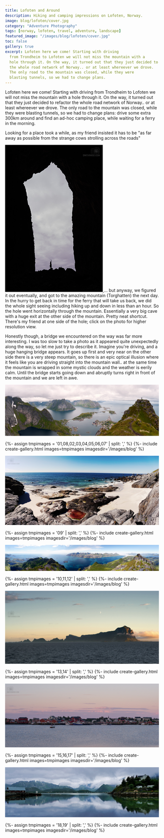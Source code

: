 ```yaml
---
title: Lofoten and Around
description: Hiking and camping impressions on Lofoten, Norway.
image: blog/lofoten/cover.jpg
category: "Adventure Photography"
tags: [norway, lofoten, travel, adventure, landscape]
featured_image: "/images/blog/lofoten/cover.jpg"
toc: false
gallery: true
excerpt: Lofoten here we come! Starting with driving
  from Trondheim to Lofoten we will not miss the mountain with a
  hole through it. On the way, it turned out that they just decided to refactor
  the whole road network of Norway.. or at least whereever we drove.
  The only road to the mountain was closed, while they were
  blasting tunnels, so we had to change plans.
---
```


Lofoten here we come! Starting with driving
from Trondheim to Lofoten we will not miss the mountain with a
hole through it. On the way, it turned out that they just decided to refactor
the whole road network of Norway.. or at least whereever we drove.
The only road to the mountain was closed, while they were
blasting tunnels, so we had to change plans: drive some extra 300km around and
find an ad-hoc camping place, while waiting for a ferry in the morning.

Looking for a place took a while, as my friend insisted it has to be "as far away as
possible from the strange cows strolling across the roads"

<span id="more"></span>
<a href="/images/blog/lofoten/16.07.06_norway-torghatten_0032-1300.jpg">
  <img src="/images/blog/lofoten/16.07.06_norway-torghatten_0032-320.jpg" class="alignright">
</a>... but anyway, we figured it out eventually, and got to the amazing mountain (Torghatten)
the next day. In the hurry to get back in time for the ferry that will take us back, we did the whole sight seeing including hiking up and down in less than an hour.
So the hole went horizontally through the mountain. Essentially a very big cave with a huge exit at the other side
of the mountain. Pretty neat shortcut. There's my friend at one side of the hole; click on the photo for
higher resolution view.

Honestly though, a bridge we encountered on the way was far more interesting. I was too slow to take a photo as it
appeared quite unexpectedly along the way, so let me just try
to describe it. Imagine you're driving, and a huge hanging bridge appears. It goes up first and very near
on the other side there is a very steep mountain, so there is an epic optical illusion where it feels like you are driving
straight into the mountain wall.. at the same time the mountain is wrapped in some mystic clouds and the weather is eerily
calm. Until the bridge starts going down and abruptly turns right in front of the mountain and we are left in awe.

<div class="full-width-image">
  <img src="/images/blog/lofoten/16.07.08_norway-reine_0052-1900.jpg" >
</div>

{%- assign tmpimages = '01,08,02,03,04,05,06,07' | split: ',' %}
{%- include create-gallery.html images=tmpimages imagesdir='/images/blog' %}

<div class="full-width-image">
  <img src="/images/blog/lofoten/16.07.11_norway-vaeroy_0161-pano09-1900.jpg" >
</div>

{%- assign tmpimages = '09' | split: ',' %}
{%- include create-gallery.html images=tmpimages imagesdir='/images/blog' %}

<div class="full-width-image">
  <img src="/images/blog/lofoten/16.07.12_norway-matterhorn_0133-1900.jpg" >
</div>

{%- assign tmpimages = '10,11,12' | split: ',' %}
{%- include create-gallery.html images=tmpimages imagesdir='/images/blog' %}

<div class="full-width-image">
  <img src="/images/blog/lofoten/16.07.12_norway-vaeroy_0012-1900.jpg" >
</div>

{%- assign tmpimages = '13,14' | split: ',' %}
{%- include create-gallery.html images=tmpimages imagesdir='/images/blog' %}

<div class="full-width-image">
  <img src="/images/blog/lofoten/16.07.12_norway-vaeroy_0049-1900.jpg" >
</div>

{%- assign tmpimages = '15,16,17' | split: ',' %}
{%- include create-gallery.html images=tmpimages imagesdir='/images/blog' %}

<div class="full-width-image">
  <img src="/images/blog/lofoten/16.07.15_norway-stetind_bodo_0043-pano02-1900.jpg" >
</div>

{%- assign tmpimages = '18,19' | split: ',' %}
{%- include create-gallery.html images=tmpimages imagesdir='/images/blog' %}

